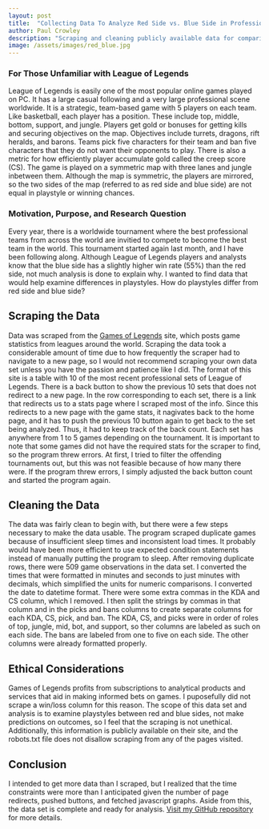 ```yaml
---
layout: post
title:  "Collecting Data To Analyze Red Side vs. Blue Side in Professional League of Legends"
author: Paul Crowley
description: "Scraping and cleaning publicly available data for comparisons in playstyle across both sides."
image: /assets/images/red_blue.jpg
---
```

### For Those Unfamiliar with League of Legends
  League of Legends is easily one of the most popular online games played on PC. It has a large casual following and a very large professional scene worldwide. It is a strategic, team-based game with 5 players on each team. Like basketball, each player has a position. These include top, middle, bottom, support, and jungle. Players get gold or bonuses for getting kills and securing objectives on the map. Objectives include turrets, dragons, rift heralds, and barons. Teams pick five characters for their team and ban five characters that they do not want their opponents to play. There is also a metric for how efficiently player accumulate gold called the creep score (CS). The game is played on a symmetric map with three lanes and jungle inbetween them. Although the map is symmetric, the players are mirrored, so the two sides of the map (referred to as red side and blue side) are not equal in playstyle or winning chances.

### Motivation, Purpose, and Research Question
  Every year, there is a worldwide tournament where the best professional teams from across the world are invitied to compete to become the best team in the world. This tournament started again last month, and I have been following along. Although League of Legends players and analysts know that the blue side has a slightly higher win rate (55%) than the red side, not much analysis is done to explain why. I wanted to find data that would help examine differences in playstyles. How do playstyles differ from red side and blue side?

## Scraping the Data
  Data was scraped from the [Games of Legends](https://gol.gg/esports/home/) site, which posts game statistics from leagues around the world. Scraping the data took a considerable amount of time due to how frequently the scraper had to navigate to a new page, so I would not recommend scraping your own data set unless you have the passion and patience like I did. 
  The format of this site is a table with 10 of the most recent professional sets of League of Legends. There is a back button to show the previous 10 sets that does not redirect to a new page. In the row corresponding to each set, there is a link that redirects us to a stats page where I scraped most of the info. Since this redirects to a new page with the game stats, it nagivates back to the home page, and it has to push the previous 10 button again to get back to the set being analyzed. Thus, it had to keep track of the back count. Each set has anywhere from 1 to 5 games depending on the tournament.
  It is important to note that some games did not have the required stats for the scraper to find, so the program threw errors. At first, I tried to filter the offending tournaments out, but this was not feasible because of how many there were. If the program threw errors, I simply adjusted the back button count and started the program again.

## Cleaning the Data
  The data was fairly clean to begin with, but there were a few steps necessary to make the data usable. The program scraped duplicate games because of insufficient sleep times and inconsistent load times. It probably would have been more efficient to use expected condition statements instead of manually putting the program to sleep. 
  After removing duplicate rows, there were 509 game observations in the data set. I converted the times that were formatted in minutes and seconds to just minutes with decimals, which simplified the units for numeric comparisons. I converted the date to datetime format. There were some extra commas in the KDA and CS column, which I removed. I then split the strings by commas in that column and in the picks and bans columns to create separate columns for each KDA, CS, pick, and ban. The KDA, CS, and picks were in order of roles of top, jungle, mid, bot, and support, so ther columns are labeled as such on each side. The bans are labeled from one to five on each side. The other columns were already formatted properly.

## Ethical Considerations
  Games of Legends profits from subscriptions to analytical products and services that aid in making informed bets on games. I puposefully did not scrape a win/loss column for this reason. The scope of this data set and analysis is to examine playstyles between red and blue sides, not make predictions on outcomes, so I feel that the scraping is not unethical. Additionally, this information is publicly available on their site, and the robots.txt file does not disallow scraping from any of the pages visited.

## Conclusion
  I intended to get more data than I scraped, but I realized that the time constraints were more than I anticipated given the number of page redirects, pushed buttons, and fetched javascript graphs. Aside from this, the data set is complete and ready for analysis. [Visit my GitHub repository](https://github.com/crowleyp5/red-blue-lol-analysis) for more details.
